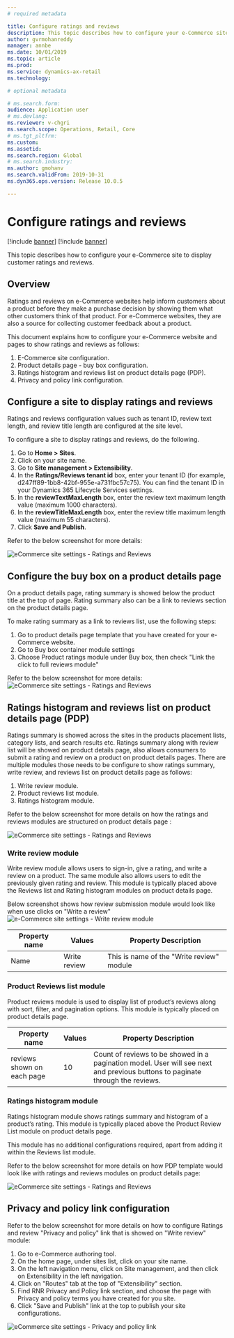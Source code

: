```yaml
---
# required metadata

title: Configure ratings and reviews
description: This topic describes how to configure your e-Commerce site to display customer ratings and reviews.
author: gvrmohanreddy
manager: annbe
ms.date: 10/01/2019
ms.topic: article
ms.prod: 
ms.service: dynamics-ax-retail
ms.technology: 

# optional metadata

# ms.search.form: 
audience: Application user
# ms.devlang: 
ms.reviewer: v-chgri
ms.search.scope: Operations, Retail, Core
# ms.tgt_pltfrm: 
ms.custom: 
ms.assetid: 
ms.search.region: Global
# ms.search.industry: 
ms.author: gmohanv
ms.search.validFrom: 2019-10-31
ms.dyn365.ops.version: Release 10.0.5

---
```


# Configure ratings and reviews

[!include [banner](../includes/preview-banner.md)]
[!include [banner](../includes/banner.md)]

This topic describes how to configure your e-Commerce site to display customer ratings and reviews.

## Overview

Ratings and reviews on e-Commerce websites help inform customers about a product before they make a purchase decision by showing them what other customers think of that product. For e-Commerce websites, they are also a source for collecting customer feedback about a product. 

This document explains how to configure your e-Commerce website and pages to show ratings and reviews as follows:

1. E-Commerce site configuration.
2. Product details page - buy box configuration.
3. Ratings histogram and reviews list on product details page (PDP). 
4. Privacy and policy link configuration.


## Configure a site to display ratings and reviews  

Ratings and reviews configuration values such as tenant ID, review text length, and review title length are configured at the site level. 

To configure a site to display ratings and reviews, do the following. 

1. Go to **Home > Sites**.
2. Click on your site name. 
3. Go to **Site management > Extensibility**. 
4. In the **Ratings/Reviews tenant id** box, enter your tenant ID (for example, d247ff89-1bb8-42bf-955e-a731fbc57c75). You can find the tenant ID in your Dynamics 365 Lifecycle Services settings. 
5. In the **reviewTextMaxLength** box, enter the review text maximum length value (maximum 1000 characters). 
6. In the **reviewTitleMaxLength** box, enter the review title maximum length value (maximum 55 characters). 
7. Click **Save and Publish**. 


Refer to the below screenshot for more details:

![eCommerce site settings - Ratings and Reviews ](media/rnr-eCommerce-site-appsettings.png)

## Configure the buy box on a product details page 

On a product details page, rating summary is showed below the product title at the top of page. Rating summary also can be a link to reviews section on the product details page. 

To make rating summary as a link to reviews list, use the following steps:  

1. Go to product details page template that you have created for your e-Commerce website. 
2. Go to Buy box container module settings
3. Choose Product ratings module under Buy box, then check "Link the click to full reviews module"


Refer to the below screenshot for more details:
![eCommerce site settings - Ratings and Reviews ](media/rnr-eCommerce-buy-box-rating-summary.png)

## Ratings histogram and reviews list on product details page (PDP) 

Ratings summary is showed across the sites in the products placement lists, category lists, and search results etc. Ratings summary along with review list will be showed on product details page, also allows consumers to submit a rating and review on a product on product details pages.  There are multiple modules those needs to be configure to show ratings summary, write review, and reviews list on product details page as follows:

1. Write review module. 
2. Product reviews list module. 
3. Ratings histogram module.

Refer to the below screenshot for more details on how the ratings and reviews modules are structured on product details page :

![eCommerce site settings - Ratings and Reviews ](media/rnr-eCommerce-pdp-reviews-modules_design.png)

### Write review module 
Write review module allows users to sign-in, give a rating, and write a review on a product. The same module also allows users to edit the previously given rating and review.  This module is typically placed above the Reviews list and Rating histogram modules on product details page.

Below screenshot shows how review submission module would look like when use clicks on "Write a review"
![e-Commerce site settings - Write review module ](media/rnr-eCommerce-write-review-module.png)

| Property name     | Values                                                       | Property Description                                         |
| ----------------- | ------------------------------------------------------------ | ------------------------------------------------------------ |
| Name             | Write review                                                   | This is name of the "Write review" module|


### Product Reviews list module 
Product reviews module is used to display list of product’s reviews along with sort, filter, and pagination options. This module is typically placed on product details page.



| Property name     | Values                                                       | Property Description                                         |
| ----------------- | ------------------------------------------------------------ | ------------------------------------------------------------ |
| reviews shown on each page             | 10                                                   | Count of reviews to be showed in a pagination model. User will see next and previous buttons to paginate through the reviews. |




### Ratings histogram module 
Ratings histogram module shows ratings summary and histogram of a product’s rating. This module is typically placed above the Product Review List module on product details page.

This module has no additional configurations required, apart from adding it within the Reviews list module. 


Refer to the below screenshot for more details on how PDP template would look like with ratings and reviews modules on product details page:

![eCommerce site settings - Ratings and Reviews ](media/rnr-eCommerce-pdp-reviews-modules.png)



## Privacy and policy link configuration  

Refer to the below screenshot for more details on how to configure Ratings and review "Privacy and policy" link that is showed on "Write review" module:

1. Go to e-Commerce authoring tool.
2. On the home page, under sites list, click on your site name. 
3. On the left navigation menu, click on Site management, and then click on Extensibility in the left navigation. 
4. Click on "Routes" tab at the top of "Extensibility" section. 
5. Find RNR Privacy and Policy link section, and choose the page with Privacy and policy terms you have created for you site. 
6. Click "Save and Publish" link at the top to publish your site configurations. 


![eCommerce site settings - Privacy and policy link ](media/rnr-eCommerce-rnr-privacy-policy-link.png)

